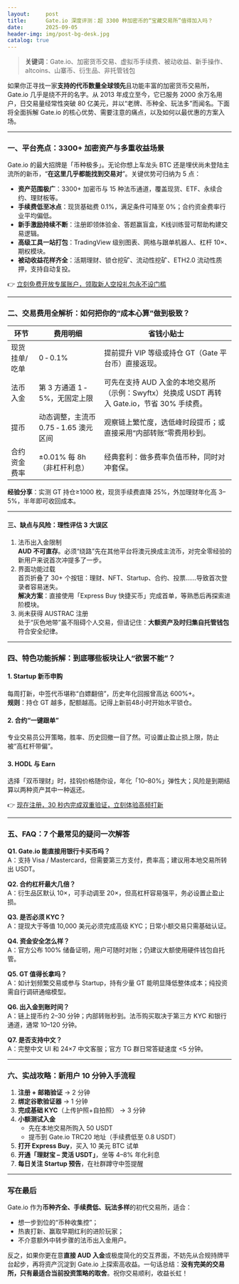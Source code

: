 ```yaml
---
layout:     post
title:      Gate.io 深度评测：超 3300 种加密币的“宝藏交易所”值得加入吗？
date:       2025-09-05
header-img: img/post-bg-desk.jpg
catalog: true
---
```


> **关键词**：Gate.io、加密货币交易、虚拟币手续费、被动收益、新手操作、altcoins、山寨币、衍生品、非托管钱包

如果你正寻找一家**支持的代币数量全球领先**且功能丰富的加密货币交易所，Gate.io 几乎是绕不开的名字。从 2013 年成立至今，它已服务 2000 余万名用户，日交易量经常性突破 80 亿美元，并以“老牌、币种全、玩法多”而闻名。下面将全面拆解 Gate.io 的核心优势、需要注意的痛点，以及如何以最优惠的方案入场。

---

### 一、平台亮点：3300+ 加密资产与多重收益场景

Gate.io 的最大招牌是「币种极多」。无论你想上车龙头 BTC 还是埋伏尚未登陆主流所的新币，“**在这里几乎都能找到交易对**”。关键优势可归纳为 5 点：

- **资产范围极广**：3300+ 加密币与 15 种法币通道，覆盖现货、ETF、永续合约、理财板等。
- **手续费低至冰点**：现货基础费 0.1%，满足条件可降至 0%；合约资金费率行业平均偏低。
- **新手激励持续不断**：注册即领体验金、答题赢盲盒，K线训练营可帮助构建交易逻辑。
- **高级工具一站打包**：TradingView 级别图表、网格与跟单机器人、杠杆 10×、期权模块。
- **被动收益花样齐全**：活期理财、锁仓挖矿、流动性挖矿、ETH2.0 流动性质押，支持自动复投。

👉 [立刻免费开放专属账户，领取新人空投礼包永不设门槛](https://okxdog.com/)

---

### 二、交易费用全解析：如何把你的“成本心算”做到极致？

| 环节 | 费用明细 | 省钱小贴士 |
|------|-----------|-------------|
| 现货挂单/吃单 | 0 ‑ 0.1% | 提前提升 VIP 等级或持仓 GT（Gate 平台币）直接返现。 |
| 法币入金 | 第 3 方通道 1 ‑ 5%，无固定上限 | 可先在支持 AUD 入金的本地交易所（示例：Swyftx）兑换成 USDT 再转入 Gate.io，节省 30% 手续费。 |
| 提币 | 动态调整，主流币 0.75 ‑ 1.65 澳元区间 | 观察链上繁忙度，选低峰时段提币；或直接采用“内部转账”零费用秒到。 |
| 合约资金费率 | ±0.01% 每 8h（非杠杆利息） | 经典套利：做多费率负值币种，同时对冲套保。 |

**经验分享**：实测 GT 持仓≥1000 枚，现货手续费直降 25%，外加理财年化高 3–5%，半年即可收回成本。

---

#### 三、缺点与风险：理性评估 3 大误区

1. 法币出入金限制  
   **AUD 不可直存**。必须“绕路”先在其他平台将澳元换成主流币，对完全零经验的新用户来说首次冲提多了一步。
2. 界面功能过载  
   首页折叠了 30+ 个按钮：理财、NFT、Startup、合约、投票……导致首次登录者容易迷失。  
   **解决方案**：直接使用「Express Buy 快捷买币」完成首单，等熟悉后再探索进阶模块。
3. 尚未获得 AUSTRAC 注册  
   处于“灰色地带”虽不阻碍个人交易，但请记住：**大额资产及时归集自托管钱包**符合安全纪律。

---

### 四、特色功能拆解：到底哪些板块让人“欲罢不能”？

#### 1. Startup 新币申购  
   每周打新，中签代币堪称“白嫖翻倍”，历史年化回报曾高达 600%+。  
   **规则**：持仓 GT 越多，配额越高。记得上新前48小时开始水平锁仓。

#### 2. 合约“一键跟单”  
   专业交易员公开策略，胜率、历史回撤一目了然。可设置止盈止损上限，防止被“高杠杆带偏”。

#### 3. HODL 与 Earn  
   选择「双币理财」时，挂钩价格随你设，年化「10–80%」弹性大；风险是到期结算以两种资产其中一种返还。

👉 [现在注册，30 秒内完成双重验证，立刻体验高频打新](https://okxdog.com/)

---

### 五、FAQ：7 个最常见的疑问一次解答

**Q1. Gate.io 能直接用银行卡买币吗？**  
A：支持 Visa / Mastercard，但需要第三方支付，费率高；建议用本地交易所转出 USDT。

**Q2. 合约杠杆最大几倍？**  
A：衍生品区默认 10×，可手动调至 20×，但高杠杆容易强平，务必设置止盈止损。

**Q3. 是否必须 KYC？**  
A：提现大于等值 10,000 美元必须完成高级 KYC；日常小额交易只需基础认证。

**Q4. 资金安全怎么样？**  
A：官方公布 100% 储备证明，用户可随时对账；仍建议大额使用硬件钱包自托管。

**Q5. GT 值得长拿吗？**  
A：如计划频繁交易或参与 Startup，持有少量 GT 能明显降低整体成本；纯投资需自行调研通缩模型。

**Q6. 出入金到账时间？**  
A：链上提币约 2–30 分钟；内部转账秒到。法币购买取决于第三方 KYC 和银行通道，通常 10–120 分钟。

**Q7. 是否支持中文？**  
A：完整中文 UI 和 24×7 中文客服；官方 TG 群日常答疑速度 <5 分钟。

---

### 六、实战攻略：新用户 10 分钟入手流程

1. **注册 + 邮箱验证** → 2 分钟  
2. **绑定谷歌验证器** → 1 分钟  
3. **完成基础 KYC**（上传护照+自拍照） → 3 分钟  
4. **小额测试入金**  
   - 先在本地交易所购入 50 USDT  
   - 提币到 Gate.io TRC20 地址（手续费低至 0.8 USDT）  
5. **打开 Express Buy**，买入 10 美元 BTC 试单  
6. **开通「理财宝 – 灵活 USDT」**，坐等 4–8% 年化利息  
7. **每日关注 Startup 预告**，在社群蹲守中签提醒  

---

### 写在最后

Gate.io 作为**币种齐全、手续费低、玩法多样**的初代交易所，适合：  
- 想一步到位的“币种收集控”；  
- 热衷打新、赢取早期红利的进阶玩家；  
- 不介意额外中转步骤的法币出入金用户。  

反之，如果你更在意**直接 AUD 入金**或极度简化的交互界面，不妨先从合规持牌平台起步，再将资产沉淀到 Gate.io 上探索高收益。一句话总结：**没有完美的交易所，只有最适合当前投资策略的取舍**。祝你交易顺利，收益长虹！
